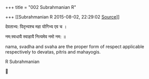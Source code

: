 +++
title = "002 Subrahmanian R"

+++
[[Subrahmanian R	2015-08-02, 22:29:02 [Source](https://groups.google.com/g/samskrita/c/Wiszmuz-_i0)]]



देवताभ्य: पितृभ्यश्च महा योगिभ्य एव च ।

नम:स्वधायै स्वाहायै नित्यमेव नमो नम: ॥

nama, svadha and svaha are the proper form of respect applicable respectively to devatas, pitris and mahayogis.

  

R Subrahmanian



